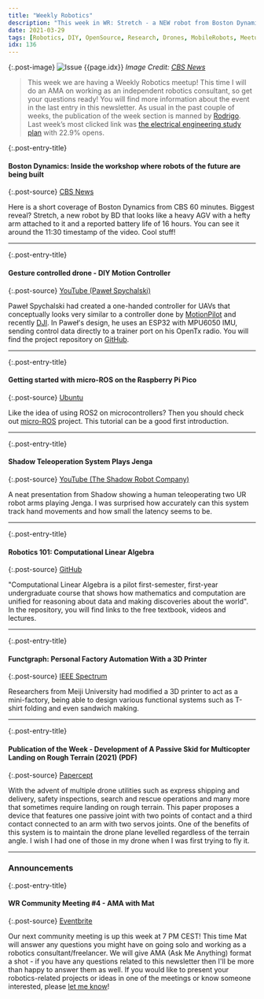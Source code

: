 ```yaml
---
title: "Weekly Robotics"
description: "This week in WR: Stretch - a NEW robot from Boston Dynamics, Open-source drone gesture control, micro-ROS on Raspberry Pi Pico, free robotics algebra course and more!"
date: 2021-03-29
tags: [Robotics, DIY, OpenSource, Research, Drones, MobileRobots, Meetups]
idx: 136
---
```


{:.post-image}
![Issue {{page.idx}}](/img/headers/{{page.idx}}.jpg "Issue {{page.idx}}")
*Image Credit: [CBS News](https://www.cbsnews.com/news/boston-dynamics-robots-humans-animals-60-minutes-2021-03-28/)*

> This week we are having a Weekly Robotics meetup! This time I will do an AMA on working as an independent robotics consultant, so get your questions ready! You will find more information about the event in the last entry in this newsletter. As usual in the past couple of weeks, the publication of the week section is manned by [Rodrigo](https://www.linkedin.com/in/rodrigo-lopes-catto/). Last week’s most clicked link was [the electrical engineering study plan](https://i-kh.net/2021/03/20/electrical-engineering-study-plan/) with 22.9% opens.

{:.post-entry-title}
#### Boston Dynamics: Inside the workshop where robots of the future are being built

{:.post-source}
[CBS News](https://www.cbsnews.com/news/boston-dynamics-robots-humans-animals-60-minutes-2021-03-28/)

Here is a short coverage of Boston Dynamics from CBS 60 minutes. Biggest reveal? Stretch, a new robot by BD that looks like a heavy AGV with a hefty arm attached to it and a reported battery life of 16 hours. You can see it around the 11:30 timestamp of the video. Cool stuff!

----

{:.post-entry-title}
#### Gesture controlled drone - DIY Motion Controller

{:.post-source}
[YouTube (Paweł Spychalski)](https://youtu.be/1e1Dzy56vOk)

Paweł Spychalski had created a one-handed controller for UAVs that conceptually looks very similar to a controller done by [MotionPilot](https://motionpilot.ch/) and recently [DJI](https://dronedj.com/2021/03/10/djis-motion-controller-for-its-fpv-drone-is-intuitive-to-a-point/). In Paweł's design, he uses an ESP32 with MPU6050 IMU, sending control data directly to a trainer port on his OpenTx radio. You will find the project repository on [GitHub](https://github.com/DzikuVx/DiyMotionController).

----

{:.post-entry-title}
#### Getting started with micro-ROS on the Raspberry Pi Pico

{:.post-source}
[Ubuntu](https://ubuntu.com/blog/getting-started-with-micro-ros-on-raspberry-pi-pico)

Like the idea of using ROS2 on microcontrollers? Then you should check out [micro-ROS](https://micro.ros.org/) project. This tutorial can be a good first introduction.

----

{:.post-entry-title}
#### Shadow Teleoperation System Plays Jenga

{:.post-source}
[YouTube (The Shadow Robot Company)](https://youtu.be/7K9brH27jvM)

A neat presentation from Shadow showing a human teleoperating two UR robot arms playing Jenga. I was surprised how accurately can this system track hand movements and how small the latency seems to be.

----

{:.post-entry-title}
#### Robotics 101: Computational Linear Algebra

{:.post-source}
[GitHub](https://github.com/michiganrobotics/rob101)

"Computational Linear Algebra is a pilot first-semester, first-year undergraduate course that shows how mathematics and computation are unified for reasoning about data and making discoveries about the world". In the repository, you will find links to the free textbook, videos and lectures.

----

{:.post-entry-title}
#### Functgraph: Personal Factory Automation With a 3D Printer

{:.post-source}
[IEEE Spectrum](https://spectrum.ieee.org/automaton/robotics/industrial-robots/functgraph-personal-factory-automation-with-a-3d-printer)

Researchers from Meiji University had modified a 3D printer to act as a mini-factory, being able to design various functional systems such as T-shirt folding and even sandwich making.

----

{:.post-entry-title}
#### Publication of the Week - Development of A Passive Skid for Multicopter Landing on Rough Terrain (2021) (PDF)

{:.post-source}
[Papercept](https://ras.papercept.net/proceedings/IROS20/0479.pdf)

With the advent of multiple drone utilities such as express shipping and delivery, safety inspections, search and rescue operations and many more that sometimes require landing on rough terrain. This paper proposes a device that features one passive joint with two points of contact and a third contact connected to an arm with two servos joints. One of the benefits of this system is to maintain the drone plane levelled regardless of the terrain angle. I wish I had one of those in my drone when I was first trying to fly it.

----

### Announcements

{:.post-entry-title}
#### WR Community Meeting #4 - AMA with Mat

{:.post-source}
[Eventbrite](https://www.eventbrite.co.uk/e/weekly-robotics-community-meeting-4-robotics-consulting-ama-with-mat-tickets-148503621329)

Our next community meeting is up this week at 7 PM CEST! This time Mat will answer any questions you might have on going solo and working as a robotics consultant/freelancer. We will give AMA (Ask Me Anything) format a shot - if you have any questions related to this newsletter then I'll be more than happy to answer them as well. If you would like to present your robotics-related projects or ideas in one of the meetings or know someone interested, please [let me know](mailto:mat@weeklyrobotics.com)!
